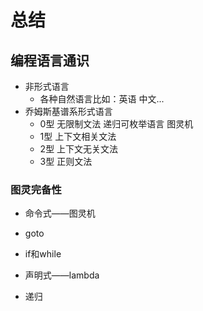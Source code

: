 # 总结

## 编程语言通识

- 非形式语言
	- 各种自然语言比如：英语 中文...
- 乔姆斯基谱系形式语言
	- 0型 无限制文法 递归可枚举语言 图灵机
	- 1型 上下文相关文法
	- 2型 上下文无关文法
	- 3型 正则文法
  
### 图灵完备性

- 命令式——图灵机

- goto

- if和while

- 声明式——lambda

- 递归
